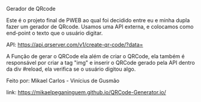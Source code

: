 Gerador de QRcode

Este é o projeto final de PWEB ao qual foi decidido entre eu e minha dupla fazer um gerador de QRcode.
Usamos uma API externa, e colocamos como end-point o texto que o usuário digitar.

API: https://api.qrserver.com/v1/create-qr-code/?data=

A Função de gerar o QRCode ela além de criar o QRCode, ela também é responsável por criar a tag "img" e inserir o QRCode gerado pela API dentro da div #reload, ela verifica se o usuário digitou algo.

Feito por: Mikael Carlos - Vinícius de Gusmão

link: https://mikaelpeganinguem.github.io/QRCode-Generator.io/
